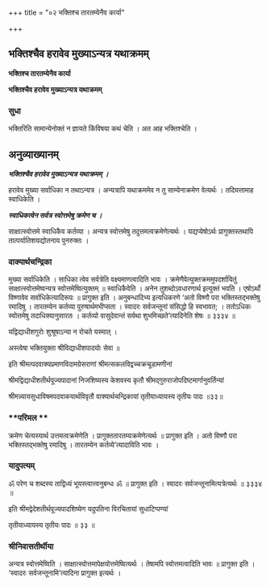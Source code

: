 +++
title = "०२ भक्तिश्च तारतम्येनैव कार्या"

+++


## भक्तिश्चैव हरावेव मुख्याऽन्यत्र यथाक्रमम्

**भक्तिश्च तारतम्येनैव कार्या**

**भक्तिश्चैव हरावेव मुख्याऽन्यत्र यथाक्रमम्**

### **सुधा**

भक्तिरिति सामान्येनोक्तं न ज्ञायते किंविषया कथं चेति । अत आह भक्तिश्चेति ।

## **अनुव्याख्यानम्**

***भक्तिश्चैव हरावेव मुख्याऽन्यत्र यथाक्रमम् ।***

हरावेव मुख्या सर्वाधिका न तथाऽन्यत्र । अन्यत्रापि यथाक्रममेव न तु साम्येनाक्रमेण वेत्यर्थः । तदियत्तामाह स्वाधिकेति ।

***स्वाधिकत्वेन सर्वत्र स्वोत्तमेषु क्रमेण च ।***

साक्षात्स्वोत्तमे स्वाधिकैव कर्तव्या । अन्यत्र स्वोत्तमेषु तदुत्तमत्वक्रमेणेत्यर्थः । यद्यप्येषोऽर्थः प्रागुक्तस्तथापि तात्पर्यातिशयद्योतनाय पुनरुक्तः ।

### **वाक्यार्थचन्द्रिका**

मुख्या सर्वाधिकेति । साधिका त्वेव सर्वत्रेति वक्ष्यमाणत्वादिति भावः । क्रमेणैवेत्युक्तक्रममुपदर्शायितुं साक्षात्स्वोत्तमेष्वन्यत्र स्वोत्तमेष्वित्युक्तम् ॥ स्वाधिकैवेति । अनेन तुशब्दोऽवधारणार्थ इत्युक्तं भवति । एषोऽर्थो विष्णावेव सर्वाधिकेत्यादिरूपः ॥ प्रागुक्त इति । अनुबन्धादिभ्य इत्यधिकरणे ‘अतो विष्णौ परा भक्तिस्तद्भक्तेषु रमादिषु । तारतम्येन कर्तव्या पुरुषार्थमभीप्सता । स्वादरः सर्वजन्तूनां संसिद्धो हि स्वभावत; । ततोऽधिकः स्वोत्तमेषु तदाधिक्यानुसारतः । कर्तव्यो वासुदेवान्तं सर्वथा शुभमिच्छते’त्यादिनेति शेषः ॥ ३३३४ ॥

यद्विद्याधीशगुरोः शुश्रूषाऽन्या न रोचते यस्मात् ।

अस्त्वेषा भक्तियुक्ता श्रीविद्याधीशपादयोः सेवा ॥

इति श्रीमत्पदवाक्यप्रमाणविदामग्रेसराणां श्रीमत्सकलविद्वच्चक्रचूडामणीनां

श्रीमद्विद्याधीशतीर्थपूज्यपादानां निजशिष्यस्य केशवस्य कृतौ श्रीमद्गुरुराजोपदिष्टमार्गानुवर्तिन्यां

श्रीमन्न्यायसुधाविषमपदवाकयार्थविवृतौ वाक्यार्थचन्द्रिकायां तृतीयाध्यायस्य तृतीयः पादः ॥३३॥

### **परिमल **

क्रमेण चेत्यस्यार्थ उत्तमत्वक्रमेणेति । प्रागुक्ततारतम्यक्रमेणेत्यर्थः ॥ प्रागुक्त इति । अतो विष्णौ परा भक्तिस्तद्भक्तेषु रमादिषु । तारतम्येन कर्तव्ये’त्यादाविति भावः ।

### **यादुपत्यम्**

ॐ परेण च शब्दस्य ताद्विध्यं भूयस्त्वात्त्वनुबन्धः ॐ ॥ प्रागुक्त इति । स्वादरः सर्वजन्तूनामित्यत्रेत्यर्थः ॥ ३३३४ ॥

इति श्रीमद्वेदेशतीर्थपूज्यपादशिष्येण यदुपतिना विरचितायां सुधाटिप्पण्यां

तृतीयाध्यायस्य तृतीयः पादः ॥ ३३ ॥

### **श्रीनिवासतीर्थीया**

अन्यत्र स्वोत्तमेष्विति । साक्षात्स्वोत्तमापेक्षयोत्तमेष्वित्यर्थः । तेषामपि स्वोत्तमत्वादिति भावः ॥ प्रागुक्त इति । ‘स्वादरः सर्वजन्तूनामि’त्यादिना प्रागुक्त इत्यर्थः ।

